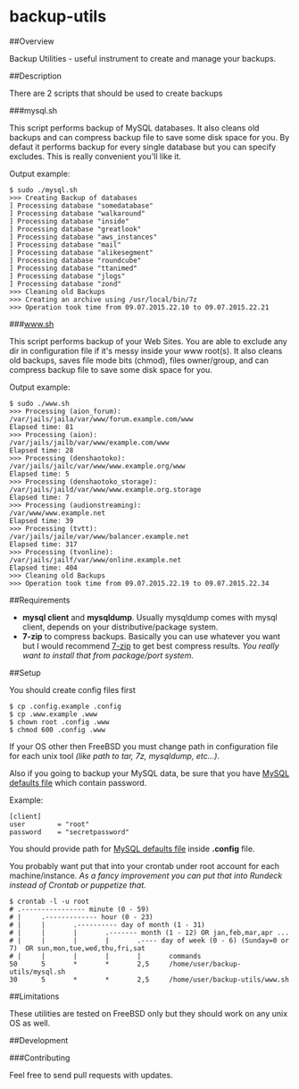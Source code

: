 # backup-utils

##Overview

Backup Utilities - useful instrument to create and manage your backups.


##Description

There are 2 scripts that should be used to create backups

###mysql.sh

This script performs backup of MySQL databases. It also cleans old backups and can compress backup file to save some disk space for you.
By defaut it performs backup for every single database but you can specify excludes. This is really convenient you'll like it.

Output example:

    $ sudo ./mysql.sh
    >>> Creating Backup of databases
    ] Processing database "somedatabase"
    ] Processing database "walkaround"
    ] Processing database "inside"
    ] Processing database "greatlook"
    ] Processing database "aws_instances"
    ] Processing database "mail"
    ] Processing database "alikesegment"
    ] Processing database "roundcube"
    ] Processing database "ttanimed"
    ] Processing database "jlogs"
    ] Processing database "zond"
    >>> Cleaning old Backups
    >>> Creating an archive using /usr/local/bin/7z
    >>> Operation took time from 09.07.2015.22.10 to 09.07.2015.22.21
    
###www.sh

This script performs backup of your Web Sites. You are able to exclude any dir in configuration file if it's messy inside your www root(s).
It also cleans old backups, saves file mode bits (chmod), files owner/group, and can compress backup file to save some disk space for you.

Output example:

    $ sudo ./www.sh
    >>> Processing (aion_forum):
    /var/jails/jaila/var/www/forum.example.com/www
    Elapsed time: 81
    >>> Processing (aion):
    /var/jails/jailb/var/www/example.com/www
    Elapsed time: 28
    >>> Processing (denshaotoko):
    /var/jails/jailc/var/www/www.example.org/www
    Elapsed time: 5
    >>> Processing (denshaotoko_storage):
    /var/jails/jaild/var/www/www.example.org.storage
    Elapsed time: 7
    >>> Processing (audionstreaming):
    /var/www/www.example.net
    Elapsed time: 39
    >>> Processing (tvtt):
    /var/jails/jaile/var/www/balancer.example.net
    Elapsed time: 317
    >>> Processing (tvonline):
    /var/jails/jailf/var/www/online.example.net
    Elapsed time: 404
    >>> Cleaning old Backups
    >>> Operation took time from 09.07.2015.22.19 to 09.07.2015.22.34

##Requirements

* **mysql client** and **mysqldump**. Usually mysqldump comes with mysql client, depends on your distributive/package system.
* **7-zip** to compress backups.
Basically you can use whatever you want but I would recommend [7-zip](http://www.7-zip.org/ "7-zip") to get best compress results.
_You really want to install that from package/port system._


##Setup

You should create config files first

    $ cp .config.example .config
    $ cp .www.example .www
    $ chown root .config .www
    $ chmod 600 .config .www
    
If your OS other then FreeBSD you must change path in configuration file for each unix tool _(like path to tar, 7z, mysqldump, etc...)_.
    
Also if you going to backup your MySQL data,
be sure that you have [MySQL defaults file](https://dev.mysql.com/doc/refman/5.5/en/option-files.html "defaults file")
which contain password.

Example:

    [client]
    user        = "root"
    password    = "secretpassword"

You should provide path for [MySQL defaults file](https://dev.mysql.com/doc/refman/5.5/en/option-files.html "defaults file")
inside **.config** file.


You probably want put that into your crontab under root account for each machine/instance.
_As a fancy improvement you can put that into Rundeck instead of Crontab or puppetize that._

    $ crontab -l -u root
    # .---------------- minute (0 - 59)
    # |     .------------- hour (0 - 23)
    # |     |       .---------- day of month (1 - 31)
    # |     |       |       .------- month (1 - 12) OR jan,feb,mar,apr ...
    # |     |       |       |       .---- day of week (0 - 6) (Sunday=0 or 7)  OR sun,mon,tue,wed,thu,fri,sat
    # |     |       |       |       |       commands
    50      5       *       *       2,5     /home/user/backup-utils/mysql.sh
    30      5       *       *       2,5     /home/user/backup-utils/www.sh


##Limitations

These utilities are tested on FreeBSD only but they should work on any unix OS as well.


##Development

###Contributing

Feel free to send pull requests with updates.
